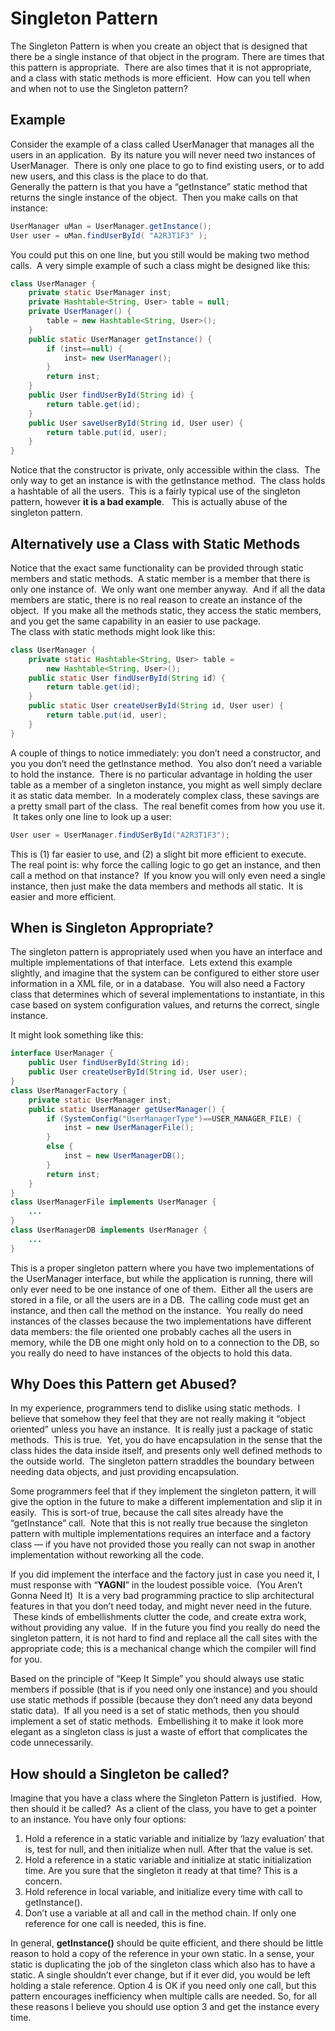 #  Singleton Pattern

The Singleton Pattern is when you create an object that is designed that there be a single instance of that object in the program. There are times that this pattern is appropriate.  There are also times that it is not appropriate, and a class with static methods is more efficient.  How can you tell when and when not to use the Singleton pattern?

## Example

Consider the example of a class called UserManager that manages all the users in an application.  By its nature you will never need two instances of UserManager.  There is only one place to go to find existing users, or to add new users, and this class is the place to do that.  
Generally the pattern is that you have a “getInstance” static method that returns the single instance of the object.  Then you make calls on that instance:

```java
UserManager uMan = UserManager.getInstance();
User user = uMan.findUserById( "A2R3T1F3" );
```


You could put this on one line, but you still would be making two method calls.  A very simple example of such a class might be designed like this:

```java
class UserManager {
    private static UserManager inst;
    private Hashtable<String, User> table = null;
    private UserManager() {
        table = new Hashtable<String, User>();
    }
    public static UserManager getInstance() {
        if (inst==null) {
            inst= new UserManager();
        }
        return inst;
    }
    public User findUserById(String id) {
        return table.get(id);
    }
    public User saveUserById(String id, User user) {
        return table.put(id, user);
    }
}
```


Notice that the constructor is private, only accessible within the class.  The only way to get an instance is with the getInstance method.  The class holds a hashtable of all the users.  This is a fairly typical use of the singleton pattern, however **it is a bad example**.   This is actually abuse of the singleton pattern.

## Alternatively use a Class with Static Methods

Notice that the exact same functionality can be provided through static members and static methods.  A static member is a member that there is only one instance of.  We only want one member anyway.  And if all the data members are static, there is no real reason to create an instance of the object.  If you make all the methods static, they access the static members, and you get the same capability in an easier to use package.  
The class with static methods might look like this:

```java
class UserManager {
    private static Hashtable<String, User> table =
        new Hashtable<String, User>();
    public static User findUserById(String id) {
        return table.get(id);
    }
    public static User createUserById(String id, User user) {
        return table.put(id, user);
    }
}
```


A couple of things to notice immediately: you don’t need a constructor, and you you don’t need the getInstance method.  You also don’t need a variable to hold the instance.  There is no particular advantage in holding the user table as a member of a singleton instance, you might as well simply declare it as static data member.  In a moderately complex class, these savings are a pretty small part of the class.  The real benefit comes from how you use it.  It takes only one line to look up a user:

```java
User user = UserManager.findUSerById("A2R3T1F3");
```


This is (1) far easier to use, and (2) a slight bit more efficient to execute.   The real point is: why force the calling logic to go get an instance, and then call a method on that instance?  If you know you will only even need a single instance, then just make the data members and methods all static.  It is easier and more efficient.

## When is Singleton Appropriate?

The singleton pattern is appropriately used when you have an interface and multiple implementations of that interface.  Lets extend this example slightly, and imagine that the system can be configured to either store user information in a XML file, or in a database.  You will also need a Factory class that determines which of several implementations to instantiate, in this case based on system configuration values, and returns the correct, single instance.  

It might look something like this:

```java
interface UserManager {
    public User findUserById(String id);
    public User createUserById(String id, User user);
}
class UserManagerFactory {
    private static UserManager inst;
    public static UserManager getUserManager() {
        if (SystemConfig("UserManagerType")==USER_MANAGER_FILE) {
            inst = new UserManagerFile();
        }
        else {
            inst = new UserManagerDB();
        }
        return inst;
    }
}
class UserManagerFile implements UserManager {
    ...
}
class UserManagerDB implements UserManager {
    ...
}
```


This is a proper singleton pattern where you have two implementations of the UserManager interface, but while the application is running, there will only ever need to be one instance of one of them.  Either all the users are stored in a file, or all the users are in a DB.  The calling code must get an instance, and then call the method on the instance.  You really do need instances of the classes because the two implementations have different data members: the file oriented one probably caches all the users in memory, while the DB one might only hold on to a connection to the DB, so you really do need to have instances of the objects to hold this data.

## Why Does this Pattern get Abused?

In my experience, programmers tend to dislike using static methods.  I believe that somehow they feel that they are not really making it “object oriented” unless you have an instance.  It is really just a package of static methods.  This is true.  Yet, you do have encapsulation in the sense that the class hides the data inside itself, and presents only well defined methods to the outside world.  The singleton pattern straddles the boundary between needing data objects, and just providing encapsulation. 

Some programmers feel that if they implement the singleton pattern, it will give the option in the future to make a different implementation and slip it in easily.  This is sort-of true, because the call sites already have the “getInstance” call.  Note that this is not really true because the singleton pattern with multiple implementations requires an interface and a factory class — if you have not provided those you really can not swap in another implementation without reworking all the code.  

If you did implement the interface and the factory just in case you need it, I must response with “**YAGNI**” in the loudest possible voice.  (You Aren’t Gonna Need It)  It is a very bad programming practice to slip architectural features in that you don’t need today, and might never need in the future.  These kinds of embellishments clutter the code, and create extra work, without providing any value.  If in the future you find you really do need the singleton pattern, it is not hard to find and replace all the call sites with the appropriate code; this is a mechanical change which the compiler will find for you.  

Based on the principle of “Keep It Simple” you should always use static members if possible (that is if you need only one instance) and you should use static methods if possible (because they don’t need any data beyond static data).  If all you need is a set of static methods, then you should implement a set of static methods.  Embellishing it to make it look more elegant as a singleton class is just a waste of effort that complicates the code unnecessarily.

## How should a Singleton be called?

Imagine that you have a class where the Singleton Pattern is justified.  How, then should it be called?  As a client of the class, you have to get a pointer to an instance. You have only four options:

1.  Hold a reference in a static variable and initialize by ‘lazy evaluation’ that is, test for null, and then initialize when null. After that the value is set.
2.  Hold a reference in a static variable and initialize at static initialization time. Are you sure that the singleton it ready at that time? This is a concern.
3.  Hold reference in local variable, and initialize every time with call to getInstance().
4.  Don’t use a variable at all and call in the method chain. If only one reference for one call is needed, this is fine.

In general, **getInstance()** should be quite efficient, and there should be little reason to hold a copy of the reference in your own static. In a sense, your static is duplicating the job of the singleton class which also has to have a static. A single shouldn’t ever change, but if it ever did, you would be left holding a stale reference. Option 4 is OK if you need only one call, but this pattern encourages inefficiency when multiple calls are needed. So, for all these reasons I believe you should use option 3 and get the instance every time.